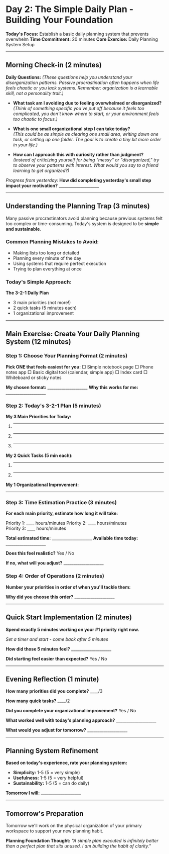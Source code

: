 # Day 2: The Simple Daily Plan - Building Your Foundation

**Today's Focus:** Establish a basic daily planning system that prevents overwhelm
**Time Commitment:** 20 minutes
**Core Exercise:** Daily Planning System Setup

---

## Morning Check-in (2 minutes)

**Daily Questions:** *(These questions help you understand your disorganization patterns. Passive procrastination often happens when life feels chaotic or you lack systems. Remember: organization is a learnable skill, not a personality trait.)*

- **What task am I avoiding due to feeling overwhelmed or disorganized?**  
  *(Think of something specific you've put off because it feels too complicated, you don't know where to start, or your environment feels too chaotic to focus.)*

- **What is one small organizational step I can take today?**  
  *(This could be as simple as clearing one small area, writing down one task, or setting up one folder. The goal is to create a tiny bit more order in your life.)*

- **How can I approach this with curiosity rather than judgment?**  
  *(Instead of criticizing yourself for being "messy" or "disorganized," try to observe your patterns with interest. What would you say to a friend learning to get organized?)*

*Progress from yesterday:*
**How did completing yesterday's small step impact your motivation?** ____________________

---

## Understanding the Planning Trap (3 minutes)

Many passive procrastinators avoid planning because previous systems felt too complex or time-consuming. Today's system is designed to be **simple and sustainable**.

### Common Planning Mistakes to Avoid:
- Making lists too long or detailed
- Planning every minute of the day
- Using systems that require perfect execution
- Trying to plan everything at once

### Today's Simple Approach:
**The 3-2-1 Daily Plan**
- 3 main priorities (not more!)
- 2 quick tasks (5 minutes each)
- 1 organizational improvement

---

## Main Exercise: Create Your Daily Planning System (12 minutes)

### Step 1: Choose Your Planning Format (2 minutes)
**Pick ONE that feels easiest for you:**
□ Simple notebook page
□ Phone notes app
□ Basic digital tool (calendar, simple app)
□ Index card
□ Whiteboard or sticky notes

**My chosen format:** ____________________
**Why this works for me:** ____________________

### Step 2: Today's 3-2-1 Plan (5 minutes)

**My 3 Main Priorities for Today:**
1. ____________________
2. ____________________
3. ____________________

**My 2 Quick Tasks (5 min each):**
1. ____________________
2. ____________________

**My 1 Organizational Improvement:**
____________________

### Step 3: Time Estimation Practice (3 minutes)
**For each main priority, estimate how long it will take:**

Priority 1: ____ hours/minutes
Priority 2: ____ hours/minutes  
Priority 3: ____ hours/minutes

**Total estimated time:** ____________________
**Available time today:** ____________________

**Does this feel realistic?** Yes / No

**If no, what will you adjust?** ____________________

### Step 4: Order of Operations (2 minutes)
**Number your priorities in order of when you'll tackle them:**

**Why did you choose this order?** ____________________

---

## Quick Start Implementation (2 minutes)

**Spend exactly 5 minutes working on your #1 priority right now.**

*Set a timer and start - come back after 5 minutes*

**How did those 5 minutes feel?** ____________________

**Did starting feel easier than expected?** Yes / No

---

## Evening Reflection (1 minute)

**How many priorities did you complete?** ____/3

**How many quick tasks?** ____/2

**Did you complete your organizational improvement?** Yes / No

**What worked well with today's planning approach?** ____________________

**What would you adjust for tomorrow?** ____________________

---

## Planning System Refinement

**Based on today's experience, rate your planning system:**
- **Simplicity:** 1-5 (5 = very simple)
- **Usefulness:** 1-5 (5 = very helpful)
- **Sustainability:** 1-5 (5 = can do daily)

**Tomorrow I will:** ____________________

---

## Tomorrow's Preparation
Tomorrow we'll work on the physical organization of your primary workspace to support your new planning habit.

**Planning Foundation Thought:**
*"A simple plan executed is infinitely better than a perfect plan that sits unused. I am building the habit of clarity."*